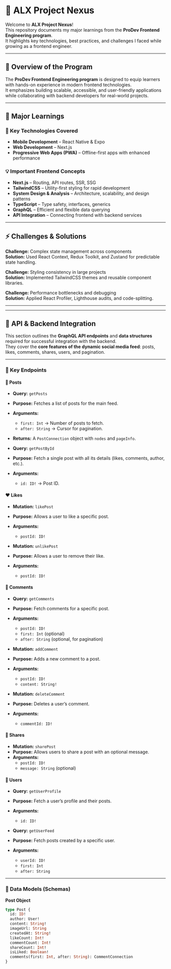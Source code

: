 # 🚀 ALX Project Nexus

Welcome to **ALX Project Nexus**!  
This repository documents my major learnings from the **ProDev Frontend Engineering program**.  
It highlights key technologies, best practices, and challenges I faced while growing as a frontend engineer.

---

## 📌 Overview of the Program
The **ProDev Frontend Engineering program** is designed to equip learners with hands-on experience in modern frontend technologies.  
It emphasizes building scalable, accessible, and user-friendly applications while collaborating with backend developers for real-world projects.

---

## 🎯 Major Learnings

### 🔑 Key Technologies Covered
- **Mobile Development** – React Native & Expo  
- **Web Development** – Next.js  
- **Progressive Web Apps (PWA)** – Offline-first apps with enhanced performance  

### 💡 Important Frontend Concepts
- **Next.js** – Routing, API routes, SSR, SSG  
- **TailwindCSS** – Utility-first styling for rapid development  
- **System Design & Analysis** – Architecture, scalability, and design patterns  
- **TypeScript** – Type safety, interfaces, generics  
- **GraphQL** – Efficient and flexible data querying  
- **API Integration** – Connecting frontend with backend services  

---

## ⚡ Challenges & Solutions

**Challenge:** Complex state management across components  
**Solution:** Used React Context, Redux Toolkit, and Zustand for predictable state handling.  

**Challenge:** Styling consistency in large projects  
**Solution:** Implemented TailwindCSS themes and reusable component libraries.  

**Challenge:** Performance bottlenecks and debugging  
**Solution:** Applied React Profiler, Lighthouse audits, and code-splitting.  

---

---

## 🤝 API & Backend Integration

This section outlines the **GraphQL API endpoints** and **data structures** required for successful integration with the backend.  
They cover the **core features of the dynamic social media feed**: posts, likes, comments, shares, users, and pagination.

---

### 🔗 Key Endpoints

#### 📌 Posts
- **Query:** `getPosts`
- **Purpose:** Fetches a list of posts for the main feed.
- **Arguments:**  
  - `first: Int` → Number of posts to fetch.  
  - `after: String` → Cursor for pagination.  
- **Returns:** A `PostConnection` object with `nodes` and `pageInfo`.

- **Query:** `getPostById`
- **Purpose:** Fetch a single post with all its details (likes, comments, author, etc.).
- **Arguments:**  
  - `id: ID!` → Post ID.  

#### ❤️ Likes
- **Mutation:** `likePost`
- **Purpose:** Allows a user to like a specific post.  
- **Arguments:**  
  - `postId: ID!`  

- **Mutation:** `unlikePost`
- **Purpose:** Allows a user to remove their like.  
- **Arguments:**  
  - `postId: ID!`  

#### 💬 Comments
- **Query:** `getComments`
- **Purpose:** Fetch comments for a specific post.  
- **Arguments:**  
  - `postId: ID!`  
  - `first: Int` (optional)  
  - `after: String` (optional, for pagination)  

- **Mutation:** `addComment`
- **Purpose:** Adds a new comment to a post.  
- **Arguments:**  
  - `postId: ID!`  
  - `content: String!`  

- **Mutation:** `deleteComment`
- **Purpose:** Deletes a user’s comment.  
- **Arguments:**  
  - `commentId: ID!`  

#### 🔄 Shares
- **Mutation:** `sharePost`
- **Purpose:** Allows users to share a post with an optional message.  
- **Arguments:**  
  - `postId: ID!`  
  - `message: String` (optional)  

#### 👤 Users
- **Query:** `getUserProfile`
- **Purpose:** Fetch a user’s profile and their posts.  
- **Arguments:**  
  - `id: ID!`  

- **Query:** `getUserFeed`
- **Purpose:** Fetch posts created by a specific user.  
- **Arguments:**  
  - `userId: ID!`  
  - `first: Int`  
  - `after: String`  

---

### 📐 Data Models (Schemas)

**Post Object**
```graphql
type Post {
  id: ID!
  author: User!
  content: String!
  imageUrl: String
  createdAt: String!
  likeCount: Int!
  commentCount: Int!
  shareCount: Int!
  isLiked: Boolean!
  comments(first: Int, after: String): CommentConnection
}
